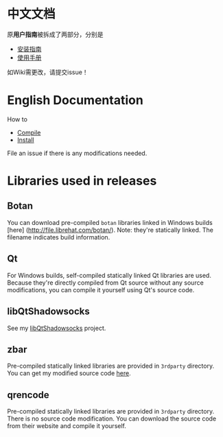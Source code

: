 # 中文文档

原**用户指南**被拆成了两部分，分别是

- [安装指南](https://github.com/librehat/shadowsocks-qt5/wiki/%E5%AE%89%E8%A3%85%E6%8C%87%E5%8D%97)
- [使用手册](https://github.com/librehat/shadowsocks-qt5/wiki/%E4%BD%BF%E7%94%A8%E6%89%8B%E5%86%8C)

如Wiki需更改，请提交issue！

# English Documentation

How to
- [Compile](https://github.com/librehat/shadowsocks-qt5/wiki/Compiling)
- [Install](https://github.com/librehat/shadowsocks-qt5/wiki/Installation)

File an issue if there is any modifications needed.

# Libraries used in releases

## Botan
You can download pre-compiled `botan` libraries linked in Windows builds [here] (http://file.librehat.com/botan/). Note: they're statically linked. The filename indicates build information.

## Qt
For Windows builds, self-compiled statically linked Qt libraries are used. Because they're directly compiled from Qt source without any source modifications, you can compile it yourself using Qt's source code.

## libQtShadowsocks
See my [libQtShadowsocks](https://github.com/librehat/libQtShadowsocks) project.

## zbar
Pre-compiled statically linked libraries are provided in `3rdparty` directory. You can get my modified source code [here](http://file.librehat.com/).

## qrencode
Pre-compiled statically linked libraries are provided in `3rdparty` directory. There is no source code modification. You can download the source code from their website and compile it yourself.